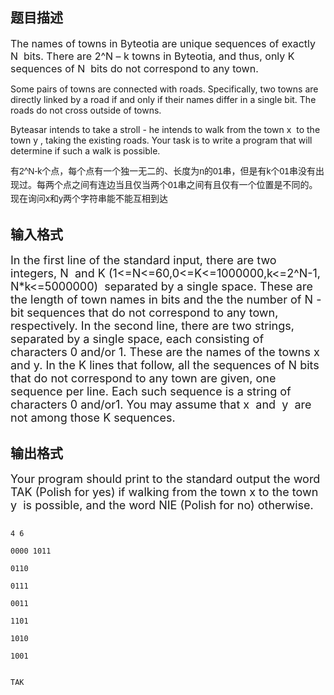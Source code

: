 ## 题目描述

<p><span style="font-size: medium">The names of towns in Byteotia are unique sequences of exactly N  bits. There are 2^N – k towns in Byteotia, and thus, only K sequences of N  bits do not correspond to any town.<br>
   Some pairs of towns are connected with roads. Specifically, two towns are directly linked by a road if and only if their names differ in a single bit. The roads do not cross outside of towns.<br>
   Byteasar intends to take a stroll - he intends to walk from the town x  to the town y , taking the existing roads. Your task is to write a program that will determine if such a walk is possible.<br></span></p>
<p><span style="font-size: 14px; line-height: 20.909090042114258px; font-family: 宋体;">有</span><span lang="EN-US" style="font-family: Helvetica, 'Microsoft Yahei', verdana; font-size: 14px; line-height: 20.909090042114258px;">2^N-k</span><span style="font-size: 14px; line-height: 20.909090042114258px; font-family: 宋体;">个点，每个点有一个独一无二的、长度为</span><span lang="EN-US" style="font-family: Helvetica, 'Microsoft Yahei', verdana; font-size: 14px; line-height: 20.909090042114258px;">n</span><span style="font-size: 14px; line-height: 20.909090042114258px; font-family: 宋体;">的</span><span lang="EN-US" style="font-family: Helvetica, 'Microsoft Yahei', verdana; font-size: 14px; line-height: 20.909090042114258px;">01</span><span style="font-size: 14px; line-height: 20.909090042114258px; font-family: 宋体;">串，但是有</span><span lang="EN-US" style="font-family: Helvetica, 'Microsoft Yahei', verdana; font-size: 14px; line-height: 20.909090042114258px;">k</span><span style="font-size: 14px; line-height: 20.909090042114258px; font-family: 宋体;">个</span><span lang="EN-US" style="font-family: Helvetica, 'Microsoft Yahei', verdana; font-size: 14px; line-height: 20.909090042114258px;">01</span><span style="font-size: 14px; line-height: 20.909090042114258px; font-family: 宋体;">串没有出现过。每两个点之间有连边当且仅当两个</span><span lang="EN-US" style="font-family: Helvetica, 'Microsoft Yahei', verdana; font-size: 14px; line-height: 20.909090042114258px;">01</span><span style="font-size: 14px; line-height: 20.909090042114258px; font-family: 宋体;">串之间有且仅有一个位置是不同的。现在询问</span><span lang="EN-US" style="font-family: Helvetica, 'Microsoft Yahei', verdana; font-size: 14px; line-height: 20.909090042114258px;">x</span><span style="font-size: 14px; line-height: 20.909090042114258px; font-family: 宋体;">和</span><span lang="EN-US" style="font-family: Helvetica, 'Microsoft Yahei', verdana; font-size: 14px; line-height: 20.909090042114258px;">y</span><span style="font-size: 14px; line-height: 20.909090042114258px; font-family: 宋体;">两个字符串能不能互相到达</span></p>

## 输入格式

<p><font size="4">In the first line of the standard input, there are two integers, N  and K (1<=N<=60,0<=K<=1000000,k<=2^N-1, N*k<=5000000)  separated by a single space. These are the length of town names in bits and the the number of N -bit sequences that do not correspond to any town, respectively. In the second line, there are two strings, separated by a single space, each consisting of   characters 0 and/or 1. These are the names of the towns x and y. In the K lines that follow, all the sequences of N bits that do not correspond to any town are given, one sequence per line. Each such sequence is a string of   characters 0 and/or1. You may assume that x  and  y  are not among those K sequences.<br></font></p>

## 输出格式

<p><font size="4">Your program should print to the standard output the word TAK (Polish for yes) if walking from the town x to the town y  is possible, and the word NIE (Polish for no) otherwise.<br></font></p>

```input1
4 6
0000 1011
0110
0111
0011
1101
1010
1001
```
```output1
TAK
```
